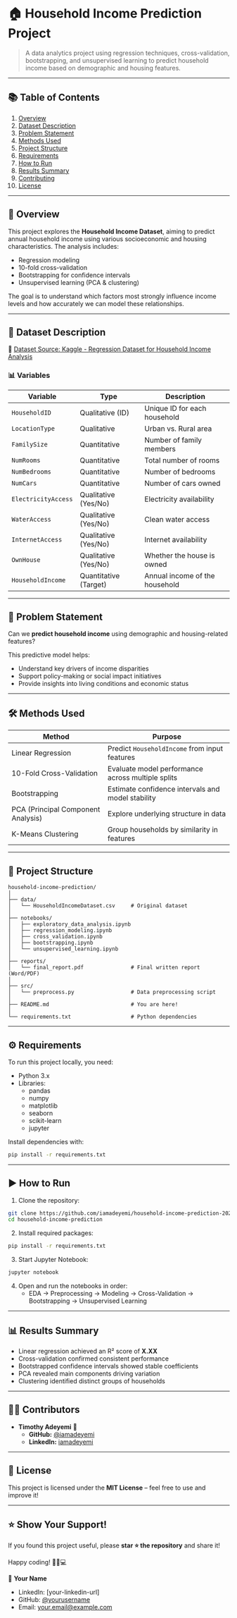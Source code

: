 # 🏠 Household Income Prediction Project

> A data analytics project using regression techniques, cross-validation, bootstrapping, and unsupervised learning to predict household income based on demographic and housing features.

---

## 📚 Table of Contents

1. [Overview](#overview)  
2. [Dataset Description](#dataset-description)  
3. [Problem Statement](#problem-statement)  
4. [Methods Used](#methods-used)  
5. [Project Structure](#project-structure)  
6. [Requirements](#requirements)  
7. [How to Run](#how-to-run)  
8. [Results Summary](#results-summary)  
9. [Contributing](#contributing)  
10. [License](#license)

---

## 🧾 Overview

This project explores the **Household Income Dataset**, aiming to predict annual household income using various socioeconomic and housing characteristics. The analysis includes:

- Regression modeling
- 10-fold cross-validation
- Bootstrapping for confidence intervals
- Unsupervised learning (PCA & clustering)

The goal is to understand which factors most strongly influence income levels and how accurately we can model these relationships.

---

## 📁 Dataset Description

🔗 [Dataset Source: Kaggle - Regression Dataset for Household Income Analysis](https://www.kaggle.com/datasets/stealthtechnologies/regression-dataset-for-household-income-analysis)

### 📊 Variables

| Variable | Type | Description |
|---------|------|-------------|
| `HouseholdID` | Qualitative (ID) | Unique ID for each household |
| `LocationType` | Qualitative | Urban vs. Rural area |
| `FamilySize` | Quantitative | Number of family members |
| `NumRooms` | Quantitative | Total number of rooms |
| `NumBedrooms` | Quantitative | Number of bedrooms |
| `NumCars` | Quantitative | Number of cars owned |
| `ElectricityAccess` | Qualitative (Yes/No) | Electricity availability |
| `WaterAccess` | Qualitative (Yes/No) | Clean water access |
| `InternetAccess` | Qualitative (Yes/No) | Internet availability |
| `OwnHouse` | Qualitative (Yes/No) | Whether the house is owned |
| `HouseholdIncome` | Quantitative (Target) | Annual income of the household |

---

## 🎯 Problem Statement

Can we **predict household income** using demographic and housing-related features?

This predictive model helps:
- Understand key drivers of income disparities
- Support policy-making or social impact initiatives
- Provide insights into living conditions and economic status

---

## 🛠️ Methods Used

| Method | Purpose |
|--------|---------|
| Linear Regression | Predict `HouseholdIncome` from input features |
| 10-Fold Cross-Validation | Evaluate model performance across multiple splits |
| Bootstrapping | Estimate confidence intervals and model stability |
| PCA (Principal Component Analysis) | Explore underlying structure in data |
| K-Means Clustering | Group households by similarity in features |

---

## 📁 Project Structure

```
household-income-prediction/
│
├── data/
│   └── HouseholdIncomeDataset.csv     # Original dataset
│
├── notebooks/
│   ├── exploratory_data_analysis.ipynb
│   ├── regression_modeling.ipynb
│   ├── cross_validation.ipynb
│   ├── bootstrapping.ipynb
│   └── unsupervised_learning.ipynb
│
├── reports/
│   └── final_report.pdf               # Final written report (Word/PDF)
│
├── src/
│   └── preprocess.py                  # Data preprocessing script
│
├── README.md                          # You are here!
│
└── requirements.txt                   # Python dependencies
```

---

## ⚙️ Requirements

To run this project locally, you need:

- Python 3.x
- Libraries:
  - pandas
  - numpy
  - matplotlib
  - seaborn
  - scikit-learn
  - jupyter

Install dependencies with:

```bash
pip install -r requirements.txt
```

---

## ▶️ How to Run

1. Clone the repository:

```bash
git clone https://github.com/iamadeyemi/household-income-prediction-2024.git
cd household-income-prediction
```

2. Install required packages:

```bash
pip install -r requirements.txt
```

3. Start Jupyter Notebook:

```bash
jupyter notebook
```

4. Open and run the notebooks in order:
   - EDA → Preprocessing → Modeling → Cross-Validation → Bootstrapping → Unsupervised Learning

---

## 📊 Results Summary

- Linear regression achieved an R² score of **X.XX**
- Cross-validation confirmed consistent performance
- Bootstrapped confidence intervals showed stable coefficients
- PCA revealed main components driving variation
- Clustering identified distinct groups of households

---

## 👨‍💻 **Contributors**  
- **Timothy Adeyemi** 🚀  
  - **GitHub:** [@iamadeyemi](https://github.com/iamadeyemi)  
  - **LinkedIn:** [iamadeyemi](https://www.linkedin.com/in/timothy-ade/)  

---

## 📜 **License**  
This project is licensed under the **MIT License** – feel free to use and improve it!  

---

## ⭐ **Show Your Support!**  
If you found this project useful, please **star ⭐ the repository** and share it!  

Happy coding! 🚀🏡💻  

👤 **Your Name**

- LinkedIn: [your-linkedin-url]
- GitHub: [@yourusername](https://github.com/iamadeyemi)
- Email: your.email@example.com
